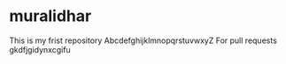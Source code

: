 # muralidhar
This is my frist repository
AbcdefghijklmnopqrstuvwxyZ
For pull requests
gkdfjgidynxcgifu
